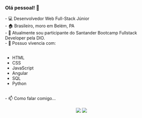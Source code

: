 ### Olá pessoal! 👋

<div>
- 💻 Desenvolvedor Web Full-Stack Júnior <br>
- 🏠 Brasileiro, moro em Belém, PA <br>
- 🔭 Atualmente sou participante do Santander Bootcamp Fullstack Developer pela DIO. <br>
- 🌱 Possuo vivencia com: <br>
  <br><ul>
         <li>HTML</li>
         <li>CSS</li>
         <li>JavaScript</li>
         <li>Angular</li>
         <li>SQL</li>
         <li>Python</li><br>
      </ul>
- 📫 Como falar comigo... 
</div>
 
 <div align="center">
 <br>
<a href="https://www.linkedin.com/in/ednaldo-fran%C3%A7a-a93665237/" target="_blank"><img src="https://img.shields.io/badge/-LinkedIn-%230077B5?style=for-the-badge&logo=linkedin&logoColor=white" target="_blank"></a> 
<a href="mailto:ednaldow.correa@gmail.com" target="_blank"><img src="https://img.shields.io/badge/Gmail-D14836?style=for-the-badge&logo=gmail&logoColor=white" target="_blank"></a> 
</div>
